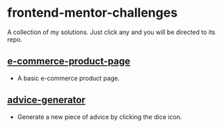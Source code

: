 # frontend-mentor-challenges
A collection of my solutions. Just click any and you will be directed to its repo.

## [e-commerce-product-page](https://github.com/fanifrancs/ecommerce-site)
- A basic e-commerce product page.

## [advice-generator](https://github.com/fanifrancs/advice-generator)
- Generate a new piece of advice by clicking the dice icon.
